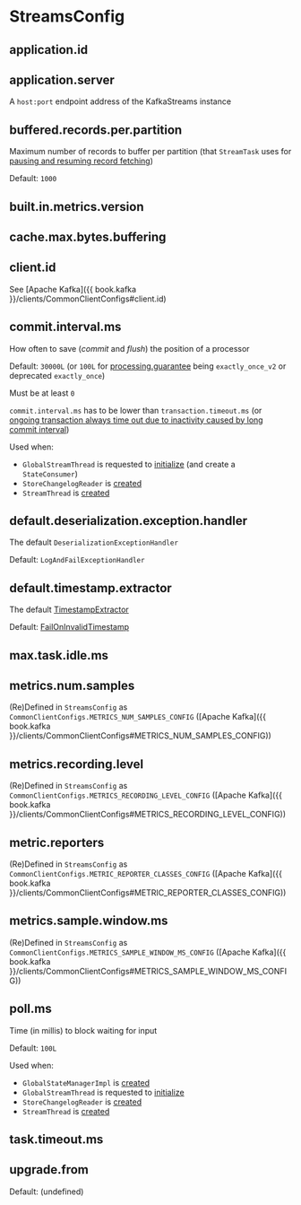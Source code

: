 # StreamsConfig

## <span id="APPLICATION_ID_CONFIG"><span id="application.id"> application.id

## <span id="APPLICATION_SERVER_CONFIG"><span id="application.server"> application.server

A `host:port` endpoint address of the KafkaStreams instance

## <span id="BUFFERED_RECORDS_PER_PARTITION_CONFIG"><span id="buffered.records.per.partition"> buffered.records.per.partition

Maximum number of records to buffer per partition (that `StreamTask` uses for [pausing and resuming record fetching](StreamTask.md#maxBufferedSize))

Default: `1000`

## <span id="BUILT_IN_METRICS_VERSION_CONFIG"><span id="built.in.metrics.version"> built.in.metrics.version

## <span id="CACHE_MAX_BYTES_BUFFERING_CONFIG"><span id="cache.max.bytes.buffering"> cache.max.bytes.buffering

## <span id="CLIENT_ID_CONFIG"><span id="client.id"> client.id

See [Apache Kafka]({{ book.kafka }}/clients/CommonClientConfigs#client.id)

## <span id="COMMIT_INTERVAL_MS_CONFIG"><span id="commit.interval.ms"> commit.interval.ms

How often to save (_commit_ and _flush_) the position of a processor

Default: `30000L` (or `100L` for [processing.guarantee](#processing.guarantee) being `exactly_once_v2` or deprecated `exactly_once`)

Must be at least `0`

`commit.interval.ms` has to be lower than `transaction.timeout.ms` (or [ongoing transaction always time out due to inactivity caused by long commit interval](#verifyEOSTransactionTimeoutCompatibility))

Used when:

* `GlobalStreamThread` is requested to [initialize](processor/GlobalStreamThread.md#initialize) (and create a `StateConsumer`)
* `StoreChangelogReader` is [created](processor/StoreChangelogReader.md#updateOffsetIntervalMs)
* `StreamThread` is [created](StreamThread.md#commitTimeMs)

## <span id="DEFAULT_DESERIALIZATION_EXCEPTION_HANDLER_CLASS_CONFIG"><span id="defaultDeserializationExceptionHandler"><span id="default.deserialization.exception.handler"> default.deserialization.exception.handler

The default `DeserializationExceptionHandler`

Default: `LogAndFailExceptionHandler`

## <span id="DEFAULT_TIMESTAMP_EXTRACTOR_CLASS_CONFIG"><span id="defaultTimestampExtractor"><span id="default.timestamp.extractor"> default.timestamp.extractor

The default [TimestampExtractor](processor/TimestampExtractor.md)

Default: [FailOnInvalidTimestamp](processor/FailOnInvalidTimestamp.md)

## <span id="MAX_TASK_IDLE_MS_CONFIG"><span id="max.task.idle.ms"> max.task.idle.ms

## <span id="METRICS_NUM_SAMPLES_CONFIG"><span id="metrics.num.samples"> metrics.num.samples

(Re)Defined in `StreamsConfig` as `CommonClientConfigs.METRICS_NUM_SAMPLES_CONFIG` ([Apache Kafka]({{ book.kafka }}/clients/CommonClientConfigs#METRICS_NUM_SAMPLES_CONFIG))

## <span id="METRICS_RECORDING_LEVEL_CONFIG"><span id="metrics.recording.level"> metrics.recording.level

(Re)Defined in `StreamsConfig` as `CommonClientConfigs.METRICS_RECORDING_LEVEL_CONFIG` ([Apache Kafka]({{ book.kafka }}/clients/CommonClientConfigs#METRICS_RECORDING_LEVEL_CONFIG))

## <span id="METRIC_REPORTER_CLASSES_CONFIG"><span id="metric.reporters"> metric.reporters

(Re)Defined in `StreamsConfig` as `CommonClientConfigs.METRIC_REPORTER_CLASSES_CONFIG` ([Apache Kafka]({{ book.kafka }}/clients/CommonClientConfigs#METRIC_REPORTER_CLASSES_CONFIG))

## <span id="METRICS_SAMPLE_WINDOW_MS_CONFIG"><span id="metrics.sample.window.ms"> metrics.sample.window.ms

(Re)Defined in `StreamsConfig` as `CommonClientConfigs.METRICS_SAMPLE_WINDOW_MS_CONFIG` ([Apache Kafka]({{ book.kafka }}/clients/CommonClientConfigs#METRICS_SAMPLE_WINDOW_MS_CONFIG))

## <span id="POLL_MS_CONFIG"><span id="poll.ms"> poll.ms

Time (in millis) to block waiting for input

Default: `100L`

Used when:

* `GlobalStateManagerImpl` is [created](processor/GlobalStateManagerImpl.md#pollMsPlusRequestTimeout)
* `GlobalStreamThread` is requested to [initialize](processor/GlobalStreamThread.md#initialize)
* `StoreChangelogReader` is [created](processor/StoreChangelogReader.md#pollTime)
* `StreamThread` is [created](StreamThread.md#pollTime)

## <span id="TASK_TIMEOUT_MS_CONFIG"><span id="task.timeout.ms"> task.timeout.ms

## <span id="UPGRADE_FROM_CONFIG"><span id="upgrade.from"> upgrade.from

Default: (undefined)
